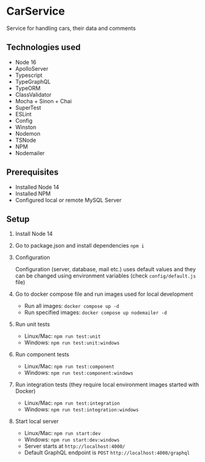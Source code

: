 # CarService
Service for handling cars, their data and comments 

## Technologies used
* Node 16
* ApolloServer
* Typescript
* TypeGraphQL
* TypeORM
* ClassValidator
* Mocha + Sinon + Chai
* SuperTest
* ESLint
* Config
* Winston
* Nodemon
* TSNode
* NPM
* Nodemailer

## Prerequisites
* Installed Node 14
* Installed NPM
* Configured local or remote MySQL Server

## Setup
1. Install Node 14
2. Go to package.json and install dependencies `npm i`
3. Configuration

    Configuration (server, database, mail etc.) uses default values and they can be
    changed using environment variables (check `config/default.js` file)
4. Go to docker compose file and run images used for local development
   * Run all images: `docker compose up -d`
   * Run specified images: `docker compose up nodemailer -d`
5. Run unit tests
   * Linux/Mac: `npm run test:unit`
   * Windows: `npm run test:unit:windows`
6. Run component tests
    * Linux/Mac: `npm run test:component`
    * Windows: `npm run test:component:windows`
7. Run integration tests (they require local environment images started with Docker)
    * Linux/Mac: `npm run test:integration`
    * Windows: `npm run test:integration:windows`
8. Start local server
    * Linux/Mac: `npm run start:dev`
    * Windows: `npm run start:dev:windows`
    * Server starts at `http://localhost:4000/`
    * Default GraphQL endpoint is `POST` `http://localhost:4000/graphql`
